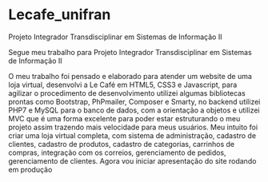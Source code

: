 # Lecafe_unifran
 Projeto Integrador Transdisciplinar em Sistemas de Informação II

Segue meu trabalho para Projeto Integrador Transdisciplinar em Sistemas de Informação II

O meu trabalho foi pensado e elaborado para atender um website de uma loja virtual, desenvolvi a Le Café em HTML5, CSS3 e Javascript, para agilizar o procedimento de desenvolvimento utilizei algumas bibliotecas prontas como Bootstrap, PhPmailer, Composer e Smarty, no backend utilizei PHP7 e MySQL para o banco de dados, com a orientação a objetos e utilizei MVC que é uma forma excelente para poder estar estruturando o meu projeto assim trazendo mais velocidade para meus usuários. Meu intuito foi criar uma loja virtual completa, com sistema de administração, cadastro de clientes, cadastro de produtos, cadastro de categorias, carrinhos de compras, integração com os correios, gerenciamento de pedidos, gerenciamento de clientes. Agora vou iniciar apresentação do site rodando em produção

